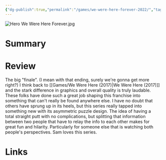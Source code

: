 ```yaml
---
{"dg-publish":true,"permalink":"/games/we-were-here-forever-2022/","tags":["streamed","games"],"created":"2024-07-23","updated":"2024-08-14"}
---
```



![Hero We Were Here Forever.jpg](/img/user/Attachments/Hero%20We%20Were%20Here%20Forever.jpg)

# Summary

# Review

The big "finale". (I mean with that ending, surely we're gonna get more right?) I think back to [[Games/We Were Here (2017)\|We Were Here (2017)]] and the stark difference in graphics and overall quality is truly laudable. These folks have done such a great job shaping this franchise into something that can't really be found anywhere else. I have no doubt that others have sprung up in its heels, but this series really tapped into something new with its asymmetric puzzle design. The idea of having a total straight putt with no complications, but splitting that information between two people that have to relay the info to each other makes for great fun and hilarity. Particularly for someone else that is watching both people's perspectives. Sam loves this series.

# Links
